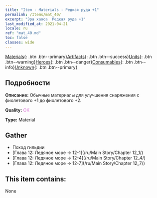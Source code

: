 ```yaml
---
title: "Item - Materials - Редкая руда +1"
permalink: /Items/mat_40/
excerpt: "Эра хаоса  Редкая руда +1"
last_modified_at: 2021-04-21
locale: ru
ref: "mat_40.md"
toc: false
classes: wide
---
```

 [Materials](/ru/Items/){: .btn .btn--primary}[Artifacts](/ru/Items/Artifacts/){: .btn .btn--success}[Units](/ru/Items/Units/){: .btn .btn--warning}[Heroes](/ru/Items/Heroes/){: .btn .btn--danger}[Consumables](/ru/Items/Consumables/){: .btn .btn--info}[Unknown](/ru/Items/Unknown/){: .btn .btn--primary}

## Подробности
 **Описание:** Обычные материалы для улучшения снаряжения c фиолетового +1 до фиолетового +2.

 **Quality:** <span style="color: #DA70D6">OK</span>

 **Type:** Material

## Gather

*    Поход гильдии 
*    [Глава 12: Ледяное море -> 12-1](/ru/Main Story/Chapter 12_1/) 
*    [Глава 12: Ледяное море -> 12-4](/ru/Main Story/Chapter 12_4/) 
*    [Глава 12: Ледяное море -> 12-7](/ru/Main Story/Chapter 12_7/) 

## This item contains:

  None

